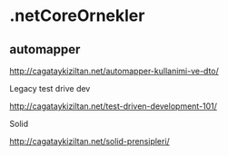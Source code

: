 # .netCoreOrnekler
## automapper
http://cagataykiziltan.net/automapper-kullanimi-ve-dto/

Legacy test drive dev

http://cagataykiziltan.net/test-driven-development-101/


Solid 

http://cagataykiziltan.net/solid-prensipleri/